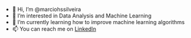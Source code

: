 - 👋 Hi, I’m @marciohssilveira
- 👀 I’m interested in Data Analysis and Machine Learning
- 🌱 I’m currently learning how to improve machine learning algorithms
- 📫 You can reach me on [LinkedIn](linkedin.com/in/marciohssilveira)

<!---
marciohssilveira/marciohssilveira is a ✨ special ✨ repository because its `README.md` (this file) appears on your GitHub profile.
You can click the Preview link to take a look at your changes.
--->
